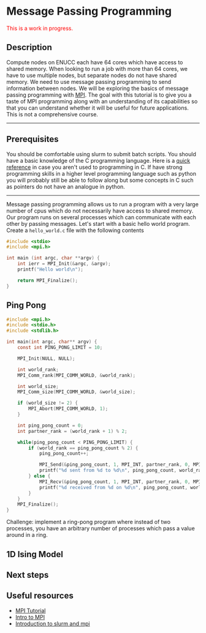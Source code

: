 # Message Passing Programming

<span style="color:red"> This is a work in progress. </span>

## Description

Compute nodes on ENUCC each have 64 cores which have access to shared memory. When looking to run a job with more than 64 cores, we have to use multiple nodes, but separate nodes do not have shared memory. We need to use message passing programming to send information between nodes. We will be exploring the basics of message passing programming with [MPI](https://en.wikipedia.org/wiki/Message_Passing_Interface). The goal with this tutorial is to give you a taste of MPI programming along with an understanding of its capabilities so that you can understand whether it will be useful for future applications. This is not a comprehensive course.

---

## Prerequisites

You should be comfortable using slurm to submit batch scripts. You should have a basic knowledge of the C programming language. Here is a [quick reference](https://quickref.me/c.html) in case you aren't used to programming in C. If have strong programming skills in a higher level programming language such as python you will probably still be able to follow along but some concepts in C such as pointers do not have an analogue in python.

---

Message passing programming allows us to run a program with a very large number of cpus which do not necessarily have access to shared memory. Our program runs on several processes which can communicate with each other by passing messages. Let's start with a basic hello world program. Create a `hello_world.c` file with the following contents

```c
#include <stdio>
#include <mpi.h>

int main (int argc, char **argv) {
    int ierr = MPI_Init(&argc, &argv);
    printf("Hello world\n");

    return MPI_Finalize();
}
```

## Ping Pong

```c
#include <mpi.h>
#include <stdio.h>
#include <stdlib.h>

int main(int argc, char** argv) {
    const int PING_PONG_LIMIT = 10;

    MPI_Init(NULL, NULL);

    int world_rank;
    MPI_Comm_rank(MPI_COMM_WORLD, &world_rank);

    int world_size;
    MPI_Comm_size(MPI_COMM_WORLD, &world_size);

    if (world_size != 2) {
        MPI_Abort(MPI_COMM_WORLD, 1);
    }

    int ping_pong_count = 0;
    int partner_rank = (world_rank + 1) % 2;

    while(ping_pong_count < PING_PONG_LIMIT) {
        if (world_rank == ping_pong_count % 2) {
            ping_pong_count++;

            MPI_Send(&ping_pong_count, 1, MPI_INT, partner_rank, 0, MPI_COMM_WORLD);
            printf("%d sent from %d to %d\n", ping_pong_count, world_rank, partner_rank);
        } else {
            MPI_Recv(&ping_pong_count, 1, MPI_INT, partner_rank, 0, MPI_COMM_WORLD, MPI_STATUS_IGNORE);
            printf("%d received from %d on %d\n", ping_pong_count, world_rank, partner_rank);
        }
    }
    MPI_Finalize();
}
```

Challenge: implement a ring-pong program where instead of two processes, you have an arbitrary number of processes which pass a value around in a ring.

## 1D Ising Model



## Next steps

## Useful resources

- [MPI Tutorial](https://mpitutorial.com/tutorials/)
- [Intro to MPI](http://condor.cc.ku.edu/~grobe/docs/intro-MPI-C.shtml)
- [Introduction to slurm and mpi](https://batchdocs.web.cern.ch/linuxhpc/introduction.html)
